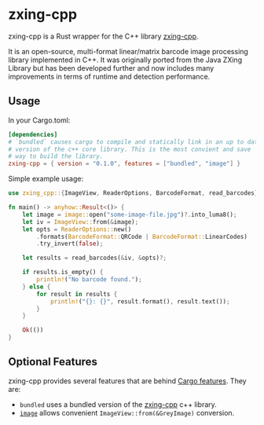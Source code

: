 # zxing-cpp

zxing-cpp is a Rust wrapper for the C++ library [zxing-cpp](https://github.com/zxing-cpp/zxing-cpp).

It is an open-source, multi-format linear/matrix barcode image processing library implemented in C++. It was originally ported from the Java ZXing Library but has been developed further and now includes many improvements in terms of runtime and detection performance.

## Usage

In your Cargo.toml:

```toml
[dependencies]
# `bundled` causes cargo to compile and statically link in an up to date
# version of the c++ core library. This is the most convient and save
# way to build the library.
zxing-cpp = { version = "0.1.0", features = ["bundled", "image"] }
```

Simple example usage:

```rust
use zxing_cpp::{ImageView, ReaderOptions, BarcodeFormat, read_barcodes};

fn main() -> anyhow::Result<()> {
	let image = image::open("some-image-file.jpg")?.into_luma8();
	let iv = ImageView::from(&image);
	let opts = ReaderOptions::new()
		.formats(BarcodeFormat::QRCode | BarcodeFormat::LinearCodes)
		.try_invert(false);

	let results = read_barcodes(&iv, &opts)?;

	if results.is_empty() {
		println!("No barcode found.");
	} else {
		for result in results {
			println!("{}: {}", result.format(), result.text());
		}
	}

	Ok(())
}
```

## Optional Features

zxing-cpp provides several features that are behind [Cargo features](https://doc.rust-lang.org/cargo/reference/manifest.html#the-features-section). They are:

* `bundled` uses a bundled version of the [zxing-cpp](https://github.com/zxing-cpp/zxing-cpp) c++ library.
* [`image`](https://crates.io/crates/image) allows convenient `ImageView::from(&GreyImage)` conversion.
